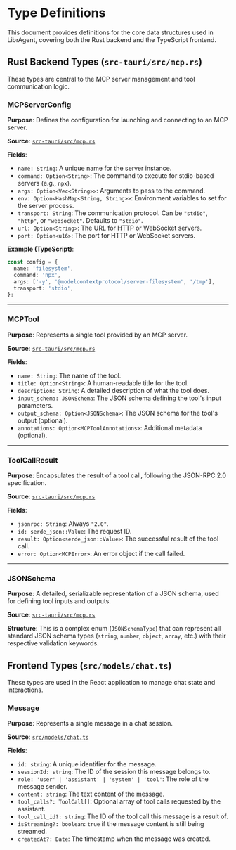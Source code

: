 # Type Definitions

This document provides definitions for the core data structures used in LibrAgent, covering both the Rust backend and the TypeScript frontend.

## Rust Backend Types (`src-tauri/src/mcp.rs`)

These types are central to the MCP server management and tool communication logic.

### MCPServerConfig

**Purpose**: Defines the configuration for launching and connecting to an MCP server.

**Source**: [`src-tauri/src/mcp.rs`](../src-tauri/src/mcp.rs)

**Fields**:

- `name: String`: A unique name for the server instance.
- `command: Option<String>`: The command to execute for stdio-based servers (e.g., `npx`).
- `args: Option<Vec<String>>`: Arguments to pass to the command.
- `env: Option<HashMap<String, String>>`: Environment variables to set for the server process.
- `transport: String`: The communication protocol. Can be `"stdio"`, `"http"`, or `"websocket"`. Defaults to `"stdio"`.
- `url: Option<String>`: The URL for HTTP or WebSocket servers.
- `port: Option<u16>`: The port for HTTP or WebSocket servers.

**Example (TypeScript)**:

```typescript
const config = {
  name: 'filesystem',
  command: 'npx',
  args: ['-y', '@modelcontextprotocol/server-filesystem', '/tmp'],
  transport: 'stdio',
};
```

---

### MCPTool

**Purpose**: Represents a single tool provided by an MCP server.

**Source**: [`src-tauri/src/mcp.rs`](../src-tauri/src/mcp.rs)

**Fields**:

- `name: String`: The name of the tool.
- `title: Option<String>`: A human-readable title for the tool.
- `description: String`: A detailed description of what the tool does.
- `input_schema: JSONSchema`: The JSON schema defining the tool's input parameters.
- `output_schema: Option<JSONSchema>`: The JSON schema for the tool's output (optional).
- `annotations: Option<MCPToolAnnotations>`: Additional metadata (optional).

---

### ToolCallResult

**Purpose**: Encapsulates the result of a tool call, following the JSON-RPC 2.0 specification.

**Source**: [`src-tauri/src/mcp.rs`](../src-tauri/src/mcp.rs)

**Fields**:

- `jsonrpc: String`: Always `"2.0"`.
- `id: serde_json::Value`: The request ID.
- `result: Option<serde_json::Value>`: The successful result of the tool call.
- `error: Option<MCPError>`: An error object if the call failed.

---

### JSONSchema

**Purpose**: A detailed, serializable representation of a JSON schema, used for defining tool inputs and outputs.

**Source**: [`src-tauri/src/mcp.rs`](../src-tauri/src/mcp.rs)

**Structure**: This is a complex enum (`JSONSchemaType`) that can represent all standard JSON schema types (`string`, `number`, `object`, `array`, etc.) with their respective validation keywords.

## Frontend Types (`src/models/chat.ts`)

These types are used in the React application to manage chat state and interactions.

### Message

**Purpose**: Represents a single message in a chat session.

**Source**: [`src/models/chat.ts`](../src/models/chat.ts)

**Fields**:

- `id: string`: A unique identifier for the message.
- `sessionId: string`: The ID of the session this message belongs to.
- `role: 'user' | 'assistant' | 'system' | 'tool'`: The role of the message sender.
- `content: string`: The text content of the message.
- `tool_calls?: ToolCall[]`: Optional array of tool calls requested by the assistant.
- `tool_call_id?: string`: The ID of the tool call this message is a result of.
- `isStreaming?: boolean`: `true` if the message content is still being streamed.
- `createdAt?: Date`: The timestamp when the message was created.
